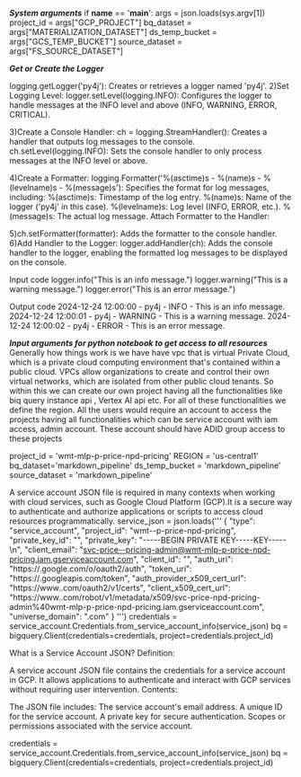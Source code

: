 ***System arguments***
if __name__ == '__main__':
    args = json.loads(sys.argv[1]) 
    project_id = args["GCP_PROJECT"] 
    bq_dataset = args["MATERIALIZATION_DATASET"] 
    ds_temp_bucket = args["GCS_TEMP_BUCKET"]
    source_dataset = args["FS_SOURCE_DATASET"]


***Get or Create the Logger***

logging.getLogger('py4j'): Creates or retrieves a logger named 'py4j'.
2)Set Logging Level:
  logger.setLevel(logging.INFO): Configures the logger to handle messages at the INFO level and above (INFO, WARNING, ERROR, CRITICAL).

3)Create a Console Handler:
  ch = logging.StreamHandler(): Creates a handler that outputs log messages to the console.
  ch.setLevel(logging.INFO): Sets the console handler to only process messages at the INFO level or above.

4)Create a Formatter:
  logging.Formatter('%(asctime)s - %(name)s - %(levelname)s - %(message)s'): Specifies the format for log messages, including:
  %(asctime)s: Timestamp of the log entry.
  %(name)s: Name of the logger ('py4j' in this case).
  %(levelname)s: Log level (INFO, ERROR, etc.).
  %(message)s: The actual log message.
  Attach Formatter to the Handler:

5)ch.setFormatter(formatter): Adds the formatter to the console handler.
6)Add Handler to the Logger:
  logger.addHandler(ch): Adds the console handler to the logger, enabling the formatted log messages to be displayed on the console.

Input code
  logger.info("This is an info message.")
  logger.warning("This is a warning message.")
  logger.error("This is an error message.")


Output code
2024-12-24 12:00:00 - py4j - INFO - This is an info message.
2024-12-24 12:00:01 - py4j - WARNING - This is a warning message.
2024-12-24 12:00:02 - py4j - ERROR - This is an error message.

  ***Input arguments for python notebook to get access to all resources***
  Generally how things work is we have have vpc that is virtual Private Cloud, which is a private cloud computing environment that's contained within a public cloud. VPCs 
  allow organizations to create and control their own virtual networks, which are isolated from other public cloud tenants.
  So within this we can create our own project having all the functionalities like biq query instance api , Vertex AI api etc.
  For all of these functionalities we define the region. All the users would require an account to access the projects having all
  functionalities which can be service account with iam access, admin account. These account should have ADID group access to these projects 

  
project_id = 'wmt-mlp-p-price-npd-pricing'
REGION = 'us-central1'
bq_dataset='markdown_pipeline'
ds_temp_bucket = 'markdown_pipeline'
source_dataset = 'markdown_pipeline'


A service account JSON file is required in many contexts when working with cloud services, such as Google Cloud Platform 
(GCP).It is a secure way to authenticate and authorize applications or scripts to access cloud resources programmatically.
service_json = json.loads(''' 
{
"type": "service_account",
  "project_id": "wmt--p-price-npd-pricing",
  "private_key_id": "",
  "private_key": "-----BEGIN PRIVATE KEY-----KEY-----\\n",
  "client_email": "svc-price--pricing-admin@wmt-mlp-p-price-npd-pricing.iam.gserviceaccount.com",
  "client_id": "",
  "auth_uri": "https://.google.com/o/oauth2/auth",
  "token_uri": "https://.googleapis.com/token",
  "auth_provider_x509_cert_url": "https://www..com/oauth2/v1/certs",
  "client_x509_cert_url": "https://www..com/robot/v1/metadata/x509/svc-price-npd-pricing-admin%40wmt-mlp-p-price-npd-pricing.iam.gserviceaccount.com",
  "universe_domain": ".com"
}
''')
credentials = service_account.Credentials.from_service_account_info(service_json)
bq = bigquery.Client(credentials=credentials, project=credentials.project_id)

What is a Service Account JSON?
Definition:

A service account JSON file contains the credentials for a service account in GCP.
It allows applications to authenticate and interact with GCP services without requiring user intervention.
Contents:

The JSON file includes:
The service account's email address.
A unique ID for the service account.
A private key for secure authentication.
Scopes or permissions associated with the service account.

credentials = service_account.Credentials.from_service_account_info(service_json)
bq = bigquery.Client(credentials=credentials, project=credentials.project_id)



